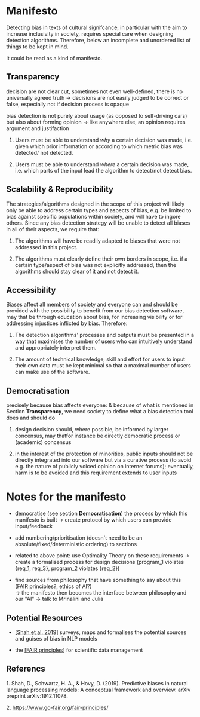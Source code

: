 # Manifesto

Detecting bias in texts of cultural signifcance, in particular with the aim to increase inclusivity in society, 
requires special care when designing detection algorithms. Therefore, below an incomplete and unordered list of things to be kept in mind.

It could be read as a kind of manifesto.


## Transparency

decision are not clear cut, sometimes not even well-defined, there is no universally agreed truth -> decisions are not easily judged to be correct or false, especially not if decision process is opaque

bias detection is not purely about usage (as opposed to self-driving cars) but also about forming opinion -> like anywhere else, an opinion requires argument and justifaction



  1. Users must be able to understand *why* a certain decision was made, i.e. given which prior information or according to which metric bias was detected/
not detected.

  2. Users must be able to understand *where* a certain decision was made, i.e. which parts of the input lead the algorithm to detect/not detect bias.


## Scalability & Reproducibility

The strategies/algorithms designed in the scope of this project will likely only be able to address certain types and aspects of bias, e.g. be limited to bias against specific populations within society, and will have to ingore others. Since any bias detection strategy will be unable to detect all biases in all of their aspects, we require that: 

  1. The algorithms will have be readily adapted to biases that were not addressed in this project.
  
  2. The algorithms must clearly define their own borders in scope, i.e. if a certain type/aspect of bias was not explicitly addressed, then the algorithms should stay clear of it and not detect it.


## Accessibility

Biases affect all members of society and everyone can and should be provided with the possibility to benefit from our bias detection software, may that be 
through education about bias, for increasing visibility or for addressing injustices inflicted by bias. Therefore:

  1. The detection algorithms' processes and outputs must be presented in a way that maximises the number of users who can intuitively understand and 
  appropriately interpret them.
  
  2. The amount of technical knowledge, skill and effort for users to input their own data must be kept minimal so that a maximal number of users can 
  make use of the software.
  
  
## Democratisation

precisely because bias affects everyone: & because of what is mentioned in Section **Transparency**, we need society to define what a bias detection tool does and should do 


  1. design decision should, where possible, be informed by larger concensus, may thatfor instance be directly democratic process or (academic) concensus
  
  2. in the interest of the protection of minorities, public inputs should not be directly integrated into our software but via a curative process (to avoid e.g. the nature of publicly voiced opinion on internet forums); eventually, harm is to be avoided and this requirement extends to user inputs
  
  

 
 
 
# Notes for the manifesto

 - democratise (see section **Democratisation**) the process by which this manifesto is built -> create protocol by which users can provide input/feedback
 
 - add numbering/prioritisation (doesn't need to be an absolute/fixed/deterministic ordering) to sections
 
 - related to above point: use Optimality Theory on these requirements -> create a formalised process for design decisions (program\_1 violates {req\_1, req\_3}, program\_2 violates {req\_2}) 
 
 - find sources from philosophy that have something to say about this (FAIR principles?, ethics of AI?) <br>
 -> the manifesto then becomes the interface between philosophy and our "AI"
 -> talk to Mrinalini and Julia
 


## Potential Resources

 - [[Shah et al. 2019]](#1) surveys, maps and formalises the potential sources and guises of bias in NLP models
 
 - the [[FAIR principles]](#2) for scientific data management
 


## Referencs
  <a id="1">1. </a>
  Shah, D., Schwartz, H. A., & Hovy, D. (2019). Predictive biases in natural language processing models: A conceptual framework and overview. arXiv preprint arXiv:1912.11078.
  
  <a id="2">2. </a>
  https://www.go-fair.org/fair-principles/
  



  
